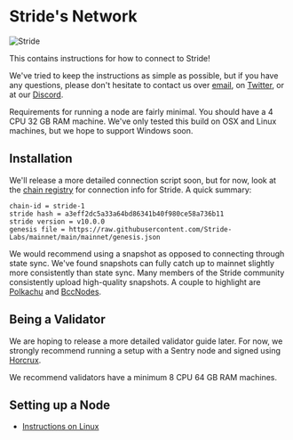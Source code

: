 # Stride's Network

![Stride](assets/stride-banner.png)

This contains instructions for how to connect to Stride!

We've tried to keep the instructions as simple as possible, but if you have any questions, please don't hesitate to contact us over [email](mailto:hello@stridelabs.co), on [Twitter](https://twitter.com/stride_zone), or at our [Discord](https://stride.zone/discord).

Requirements for running a node are fairly minimal. You should have a 4 CPU 32 GB RAM machine. We've only tested this build on OSX and Linux machines, but we hope to support Windows soon.


## Installation

We'll release a more detailed connection script soon, but for now, look at the [chain registry](https://github.com/cosmos/chain-registry/tree/master/stride) for connection info for Stride. A quick summary:

    chain-id = stride-1
    stride hash = a3eff2dc5a33a64bd86341b40f980ce58a736b11
    stride version = v10.0.0
    genesis file = https://raw.githubusercontent.com/Stride-Labs/mainnet/main/mainnet/genesis.json

We would recommend using a snapshot as opposed to connecting through state sync. We've found snapshots can fully catch up to mainnet slightly more consistently than state sync. Many members of the Stride community consistently upload high-quality snapshots. A couple to highlight are [Polkachu](https://polkachu.com/tendermint_snapshots/stride) and [BccNodes](https://bccnodes.com/m/stride/#snapshot).

## Being a Validator

We are hoping to release a more detailed validator guide later. For now, we strongly recommend running a setup with a Sentry node and signed using [Horcrux](https://github.com/strangelove-ventures/horcrux).

We recommend validators have a minimum 8 CPU 64 GB RAM machines.

## Setting up a Node
- [Instructions on Linux](https://github.com/Stride-Labs/mainnet/tree/main/mainnet)
